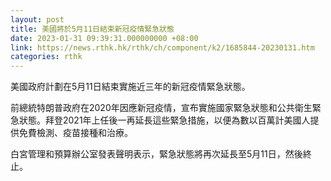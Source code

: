 ```yaml
---
layout: post
title: 美國將於5月11日結束新冠疫情緊急狀態
date: 2023-01-31 09:39:31.000000000 +08:00
link: https://news.rthk.hk/rthk/ch/component/k2/1685844-20230131.htm
categories: rthk
---
```


美國政府計劃在5月11日結束實施近三年的新冠疫情緊急狀態。

前總統特朗普政府在2020年因應新冠疫情，宣布實施國家緊急狀態和公共衛生緊急狀態。拜登2021年上任後一再延長這些緊急措施，以便為數以百萬計美國人提供免費檢測、疫苗接種和治療。

白宮管理和預算辦公室發表聲明表示，緊急狀態將再次延長至5月11日，然後終止。
